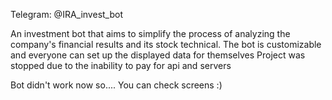 Telegram: @IRA_invest_bot

An investment bot that aims to simplify the process of analyzing the company's financial results and its stock technical. The bot is customizable and everyone can set up the displayed data for themselves
Project was stopped due to the inability to pay for api and servers

Bot didn't work now so.... You can check screens :)
